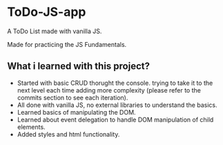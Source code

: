 # ToDo-JS-app

A ToDo List made with vanilla JS.

Made for practicing the JS Fundamentals.

## What i learned with this project?

- Started with basic CRUD thorught the console. trying to take it to the next level each time adding more complexity (please refer to the commits section to see each iteration).
- All done with vanilla JS, no external libraries to understand the basics.
- Learned basics of manipulating the DOM.
- Learned about event delegation to handle DOM manipulation of child elements.
- Added styles and html functionality.
